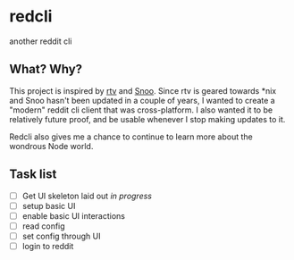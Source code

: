 # redcli

another reddit cli

## What? Why?

This project is inspired by [rtv](https://github.com/michael-lazar/rtv) and [Snoo](https://github.com/twostairs/snoo).
Since rtv is geared towards *nix and Snoo hasn't been updated in a couple of
years, I wanted to create a "modern" reddit cli client that was cross-platform.
I also wanted it to be relatively future proof, and be usable whenever I stop
making updates to it.

Redcli also gives me a chance to continue to learn more about the wondrous Node
world.

## Task list

- [ ] Get UI skeleton laid out *in progress*
- [ ] setup basic UI
- [ ] enable basic UI interactions
- [ ] read config
- [ ] set config through UI
- [ ] login to reddit